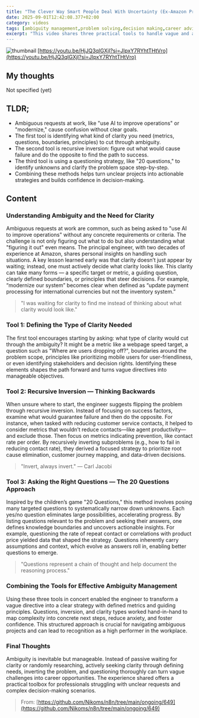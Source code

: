 ```yaml
---
title: "The Clever Way Smart People Deal With Uncertainty (Ex-Amazon Principal Engineer) (en)"
date: 2025-09-01T12:42:08.377+02:00
category: videos
tags: [ambiguity management,problem solving,decision making,career advice,workplace productivity,strategic thinking,recursion,inversion method,questioning techniques]
excerpt: "This video shares three practical tools to handle vague and ambiguous work requests: defining the type of needed clarity, using recursive inversion to find the path forward, and employing systematic questioning to refine understanding.
---
```


![thumbnail](https://i.ytimg.com/vi/HjJQ3qIGXjI/maxresdefault.jpg)
[https://youtu.be/HjJQ3qIGXjI?si=JIpxY7RYhtTHtVro](https://youtu.be/HjJQ3qIGXjI?si=JIpxY7RYhtTHtVro)

## My thoughts

Not specified (yet)

## TLDR;
- Ambiguous requests at work, like "use AI to improve operations" or "modernize," cause confusion without clear goals.
- The first tool is identifying what kind of clarity you need (metrics, questions, boundaries, principles) to cut through ambiguity.
- The second tool is recursive inversion: figure out what would cause failure and do the opposite to find the path to success.
- The third tool is using a questioning strategy, like "20 questions," to identify unknowns and clarify the problem space step-by-step.
- Combining these methods helps turn unclear projects into actionable strategies and builds confidence in decision-making.



## Content

### Understanding Ambiguity and the Need for Clarity
Ambiguous requests at work are common, such as being asked to "use AI to improve operations" without any concrete requirements or criteria. The challenge is not only figuring out what to do but also understanding what "figuring it out" even means. The principal engineer, with two decades of experience at Amazon, shares personal insights on handling such situations. A key lesson learned early was that clarity doesn’t just appear by waiting; instead, one must actively decide what clarity looks like. This clarity can take many forms — a specific target or metric, a guiding question, clearly defined boundaries, or principles that steer decisions. For example, “modernize our system” becomes clear when defined as “update payment processing for international currencies but not the inventory system.”

> "I was waiting for clarity to find me instead of thinking about what clarity would look like."

### Tool 1: Defining the Type of Clarity Needed
The first tool encourages starting by asking: what type of clarity would cut through the ambiguity? It might be a metric like a webpage speed target, a question such as "Where are users dropping off?", boundaries around the problem scope, principles like prioritizing mobile users for user-friendliness, or even identifying stakeholders and decision rights. Identifying these elements shapes the path forward and turns vague directives into manageable objectives.

### Tool 2: Recursive Inversion — Thinking Backwards
When unsure where to start, the engineer suggests flipping the problem through recursive inversion. Instead of focusing on success factors, examine what would guarantee failure and then do the opposite. For instance, when tasked with reducing customer service contacts, it helped to consider metrics that wouldn’t reduce contacts—like agent productivity—and exclude those. Then focus on metrics indicating prevention, like contact rate per order. By recursively inverting subproblems (e.g., how to fail in reducing contact rate), they derived a focused strategy to prioritize root cause elimination, customer journey mapping, and data-driven decisions.

> "Invert, always invert." — Carl Jacobi

### Tool 3: Asking the Right Questions — The 20 Questions Approach
Inspired by the children’s game "20 Questions," this method involves posing many targeted questions to systematically narrow down unknowns. Each yes/no question eliminates large possibilities, accelerating progress. By listing questions relevant to the problem and seeking their answers, one defines knowledge boundaries and uncovers actionable insights. For example, questioning the rate of repeat contact or correlations with product price yielded data that shaped the strategy. Questions inherently carry assumptions and context, which evolve as answers roll in, enabling better questions to emerge.

> "Questions represent a chain of thought and help document the reasoning process."

### Combining the Tools for Effective Ambiguity Management
Using these three tools in concert enabled the engineer to transform a vague directive into a clear strategy with defined metrics and guiding principles. Questions, inversion, and clarity types worked hand-in-hand to map complexity into concrete next steps, reduce anxiety, and foster confidence. This structured approach is crucial for navigating ambiguous projects and can lead to recognition as a high performer in the workplace.

### Final Thoughts
Ambiguity is inevitable but manageable. Instead of passive waiting for clarity or randomly researching, actively seeking clarity through defining needs, inverting the problem, and questioning thoroughly can turn vague challenges into career opportunities. The experience shared offers a practical toolbox for professionals struggling with unclear requests and complex decision-making scenarios.




> From: [https://github.com/Nikoms/n8n/tree/main/ongoing/649](https://github.com/Nikoms/n8n/tree/main/ongoing/649)
